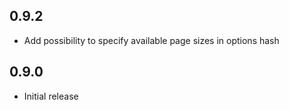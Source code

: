 0.9.2
-----------

- Add possibility to specify available page sizes in options hash

0.9.0
-----------

- Initial release
